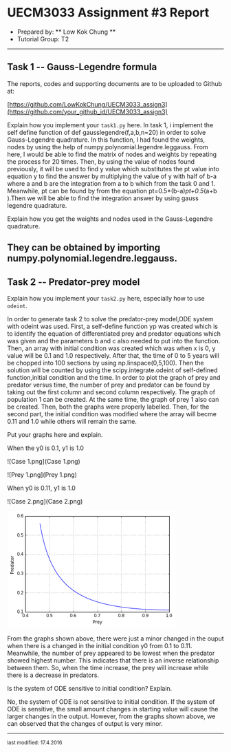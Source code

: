 UECM3033 Assignment #3 Report
========================================================

- Prepared by: ** Low Kok Chung **
- Tutorial Group: T2

--------------------------------------------------------

## Task 1 --  Gauss-Legendre formula

The reports, codes and supporting documents are to be uploaded to Github at: 

[https://github.com/LowKokChung/UECM3033_assign3](https://github.com/your_github_id/UECM3033_assign3)


Explain how you implement your `task1.py` here.
In task 1, i implement the  self define function of def gausslegendre(f,a,b,n=20) in order to solve Gauss-Legendre quadrature. In this function, I had found the weights, nodes by using the help of numpy.polynomial.legendre.leggauss. From here, I would be able to find the matrix of  nodes and weights by repeating the process for 20 times. Then, by using the value of nodes found previously, it will be used to find y value which substitutes the pt value into equation y to find the answer by multiplying the value of y with half of b-a where a and b are the integration from a to b which from the task 0 and 1. Meanwhile, pt can be found by from the equation pt=0.5*(b-a)*pt+0.5*(a+b ).Then we will be able to find the integration answer by using gauss legendre quadrature.

Explain how you get the weights and nodes used in the Gauss-Legendre quadrature.

They can be obtained by importing numpy.polynomial.legendre.leggauss.
---------------------------------------------------------

## Task 2 -- Predator-prey model

Explain how you implement your `task2.py` here, especially how to use `odeint`.

In order to generate task 2 to solve the predator-prey model,ODE system with odeint was used. First, a self-define function yp was created which is to identify the equation of differentiated prey and predator equations which was given and the parameters b and c also needed to put into the function. Then, an array with initial condition was created which was when x is 0, y value will be 0.1 and 1.0 respectively. After that, the time of 0 to 5 years will be chopped into 100 sections by using np.linspace(0,5,100). Then the solution will be counted by using the scipy.integrate.odeint of self-defined function,initial condition and the time. In order to plot the graph of prey and predator versus time, the number of prey and predator can be found by taking out the first column and second column respectively. The graph of population 1 can be created. At the same time, the graph of prey 1 also can be created. Then, both the graphs were properly labelled. Then, for the second part, the initial condition was modified where the array will becme 0.11 and 1.0 while others will remain the same.


Put your graphs here and explain.

When the y0 is 0.1, y1 is 1.0

![Case 1.png](Case 1.png)

![Prey 1.png](Prey 1.png)

When y0 is 0.11, y1 is 1.0

![Case 2.png](Case 2.png)

![prey2.png](prey2.png)

From the graphs shown above, there were just a minor changed in the ouput when there is a changed in the initial condition y0 from 0.1 to 0.11. Meanwhile, the number of prey appeared to be lowest when the predator showed highest number. This indicates that there is an inverse relationship between them. So, when the time increase, the prey will increase while there is a decrease in predators.

Is the system of ODE sensitive to initial condition? Explain.

No, the system of ODE is not sensitive to initial condition. If the system of ODE is sensitive, the small amount changes in starting value will cause the larger changes in the output. However, from the graphs shown above, we can observed that the changes of output is very minor.

-----------------------------------

<sup>last modified: 17.4.2016</sup>
  
